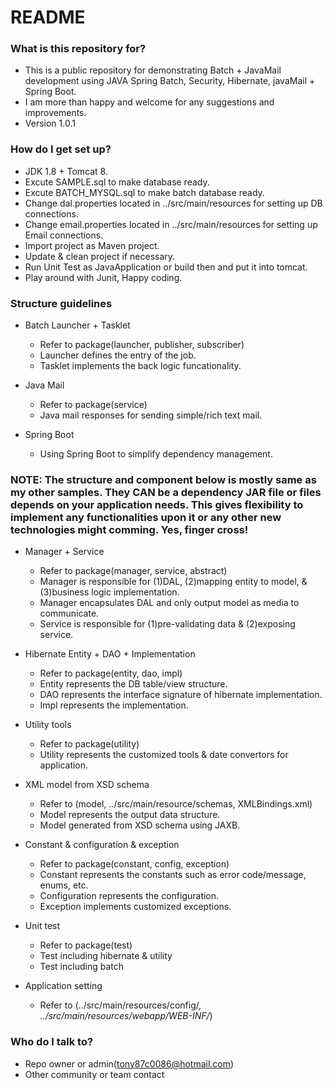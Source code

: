 # README #

### What is this repository for? ###

* This is a public repository for demonstrating Batch + JavaMail development using JAVA Spring Batch, Security, Hibernate, javaMail + Spring Boot.
* I am more than happy and welcome for any suggestions and improvements. 
* Version 1.0.1

### How do I get set up? ###

* JDK 1.8 + Tomcat 8.
* Excute SAMPLE.sql to make database ready.
* Excute BATCH_MYSQL.sql to make batch database ready.
* Change dal.properties located in ../src/main/resources for setting up DB connections. 
* Change email.properties located in ../src/main/resources for setting up Email connections. 
* Import project as Maven project.
* Update & clean project if necessary.
* Run Unit Test as JavaApplication or build then and put it into tomcat.
* Play around with Junit, Happy coding.

### Structure guidelines ###

* Batch Launcher + Tasklet
  * Refer to package(launcher, publisher, subscriber)
  * Launcher defines the entry of the job.
  * Tasklet implements the back logic funcationality.
  
* Java Mail
  * Refer to package(service)
  * Java mail responses for sending simple/rich text mail.

* Spring Boot
  * Using Spring Boot to simplify dependency management.
  
### NOTE: The structure and component below is mostly same as my other samples. They CAN be a dependency JAR file or files depends on your application needs. This gives flexibility to implement any functionalities upon it or any other new technologies might comming. Yes, finger cross! ###

* Manager + Service 
  * Refer to package(manager, service, abstract)
  * Manager is responsible for (1)DAL, (2)mapping entity to model, & (3)business logic implementation.
  * Manager encapsulates DAL and only output model as media to communicate.
  * Service is responsible for (1)pre-validating data & (2)exposing service.
  
* Hibernate Entity + DAO + Implementation
  * Refer to package(entity, dao, impl)
  * Entity represents the DB table/view structure.
  * DAO represents the interface signature of hibernate implementation.
  * Impl represents the implementation.

* Utility tools
  * Refer to package(utility)
  * Utility represents the customized tools & date convertors for application.
  
* XML model from XSD schema
  * Refer to (model, ../src/main/resource/schemas, XMLBindings.xml)
  * Model represents the output data structure.
  * Model generated from XSD schema using JAXB.

* Constant & configuration & exception
  * Refer to package(constant, config, exception)
  * Constant represents the constants such as error code/message, enums, etc.
  * Configuration represents the configuration.
  * Exception implements customized exceptions.
  
* Unit test
  * Refer to package(test)
  * Test including hibernate & utility
  * Test including batch
  
* Application setting
  * Refer to (../src/main/resources/config/*, ../src/main/resources/webapp/WEB-INF/*)
  
### Who do I talk to? ###

* Repo owner or admin(tony87c0086@hotmail.com)
* Other community or team contact
